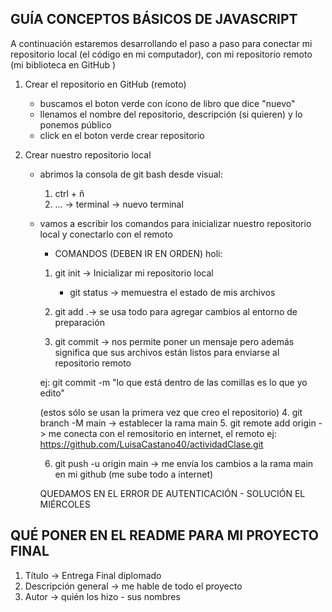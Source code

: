 ## GUÍA CONCEPTOS BÁSICOS DE JAVASCRIPT


A continuación estaremos desarrollando el paso a paso para conectar mi repositorio local (el código en mi computador), con mi repositorio remoto (mi biblioteca en GitHub )


1. Crear el repositorio en GitHub (remoto)
    * buscamos el boton verde con ícono de libro que dice "nuevo"
    * llenamos el nombre del repositorio, descripción (si quieren) y lo ponemos público
    * click en el boton verde crear repositorio

2. Crear nuestro repositorio local

    * abrimos la consola de git bash desde visual:
        1. ctrl + ñ
        2.  ... -> terminal -> nuevo terminal

    * vamos a escribir los comandos para inicializar nuestro repositorio local y conectarlo con el remoto
        - COMANDOS (DEBEN IR EN ORDEN) holi:
        1. git init -> Inicializar mi repositorio local

            - git status -> memuestra el estado de mis archivos

        2. git add .-> se usa todo para agregar cambios al entorno de preparación

        3. git commit -> nos permite poner un mensaje pero además significa que sus archivos están listos para enviarse al repositorio remoto

        ej: git commit -m "lo que está dentro de las comillas es lo que yo edito"

        (estos sólo se usan la primera vez que creo el repositorio)
        4. git branch -M main -> establecer la rama main
        5. git remote add origin -> me conecta con el remositorio en internet, el remoto
        ej: https://github.com/LuisaCastano40/actividadClase.git
        
        6. git push -u origin main -> me envía los cambios a la rama main en mi github (me sube todo a internet)


        QUEDAMOS EN EL ERROR DE AUTENTICACIÓN - SOLUCIÓN EL MIÉRCOLES



## QUÉ PONER EN EL README PARA MI PROYECTO FINAL

1. Título -> Entrega Final diplomado
2. Descripción general -> me hable de todo el proyecto
3. Autor -> quién los hizo - sus nombres